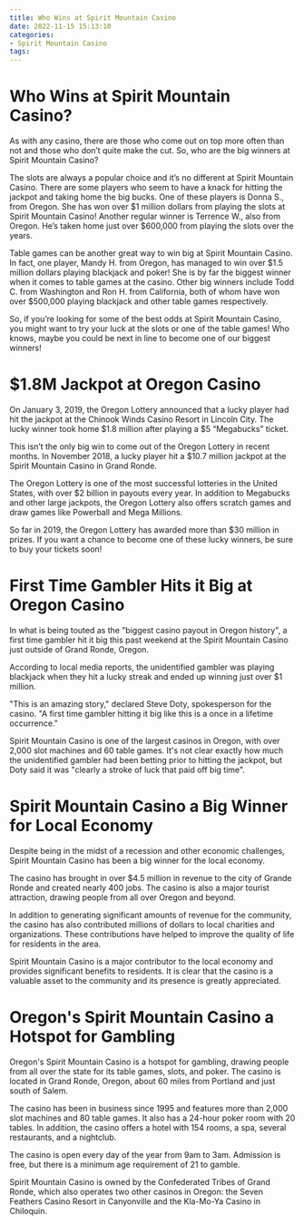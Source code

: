 ```yaml
---
title: Who Wins at Spirit Mountain Casino
date: 2022-11-15 15:13:10
categories:
- Spirit Mountain Casino
tags:
---
```



#  Who Wins at Spirit Mountain Casino?

As with any casino, there are those who come out on top more often than not and those who don’t quite make the cut. So, who are the big winners at Spirit Mountain Casino?

The slots are always a popular choice and it’s no different at Spirit Mountain Casino. There are some players who seem to have a knack for hitting the jackpot and taking home the big bucks. One of these players is Donna S., from Oregon. She has won over $1 million dollars from playing the slots at Spirit Mountain Casino! Another regular winner is Terrence W., also from Oregon. He’s taken home just over $600,000 from playing the slots over the years.

Table games can be another great way to win big at Spirit Mountain Casino. In fact, one player, Mandy H. from Oregon, has managed to win over $1.5 million dollars playing blackjack and poker! She is by far the biggest winner when it comes to table games at the casino. Other big winners include Todd C. from Washington and Ron H. from California, both of whom have won over $500,000 playing blackjack and other table games respectively.

So, if you’re looking for some of the best odds at Spirit Mountain Casino, you might want to try your luck at the slots or one of the table games! Who knows, maybe you could be next in line to become one of our biggest winners!

#  $1.8M Jackpot at Oregon Casino

On January 3, 2019, the Oregon Lottery announced that a lucky player had hit the jackpot at the Chinook Winds Casino Resort in Lincoln City. The lucky winner took home $1.8 million after playing a $5 “Megabucks” ticket.

This isn’t the only big win to come out of the Oregon Lottery in recent months. In November 2018, a lucky player hit a $10.7 million jackpot at the Spirit Mountain Casino in Grand Ronde.

The Oregon Lottery is one of the most successful lotteries in the United States, with over $2 billion in payouts every year. In addition to Megabucks and other large jackpots, the Oregon Lottery also offers scratch games and draw games like Powerball and Mega Millions.

So far in 2019, the Oregon Lottery has awarded more than $30 million in prizes. If you want a chance to become one of these lucky winners, be sure to buy your tickets soon!

#  First Time Gambler Hits it Big at Oregon Casino 

In what is being touted as the "biggest casino payout in Oregon history", a first time gambler hit it big this past weekend at the Spirit Mountain Casino just outside of Grand Ronde, Oregon.

According to local media reports, the unidentified gambler was playing blackjack when they hit a lucky streak and ended up winning just over $1 million.

"This is an amazing story," declared Steve Doty, spokesperson for the casino. "A first time gambler hitting it big like this is a once in a lifetime occurrence."

Spirit Mountain Casino is one of the largest casinos in Oregon, with over 2,000 slot machines and 60 table games. It's not clear exactly how much the unidentified gambler had been betting prior to hitting the jackpot, but Doty said it was "clearly a stroke of luck that paid off big time".

#  Spirit Mountain Casino a Big Winner for Local Economy 

Despite being in the midst of a recession and other economic challenges, Spirit Mountain Casino has been a big winner for the local economy.

The casino has brought in over $4.5 million in revenue to the city of Grande Ronde and created nearly 400 jobs. The casino is also a major tourist attraction, drawing people from all over Oregon and beyond.

In addition to generating significant amounts of revenue for the community, the casino has also contributed millions of dollars to local charities and organizations. These contributions have helped to improve the quality of life for residents in the area.

Spirit Mountain Casino is a major contributor to the local economy and provides significant benefits to residents. It is clear that the casino is a valuable asset to the community and its presence is greatly appreciated.

#  Oregon's Spirit Mountain Casino a Hotspot for Gambling

Oregon's Spirit Mountain Casino is a hotspot for gambling, drawing people from all over the state for its table games, slots, and poker. The casino is located in Grand Ronde, Oregon, about 60 miles from Portland and just south of Salem.

The casino has been in business since 1995 and features more than 2,000 slot machines and 80 table games. It also has a 24-hour poker room with 20 tables. In addition, the casino offers a hotel with 154 rooms, a spa, several restaurants, and a nightclub.

The casino is open every day of the year from 9am to 3am. Admission is free, but there is a minimum age requirement of 21 to gamble.

Spirit Mountain Casino is owned by the Confederated Tribes of Grand Ronde, which also operates two other casinos in Oregon: the Seven Feathers Casino Resort in Canyonville and the Kla-Mo-Ya Casino in Chiloquin.